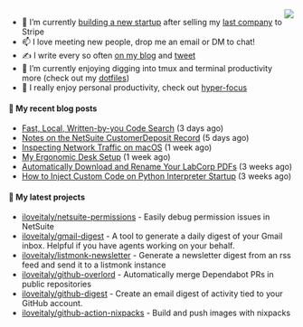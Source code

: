 <img align="right" src="https://github-readme-stats.vercel.app/api?username=iloveitaly&show_icons=true&text_color=718096&hide_title=true"/>

- 🔭 I’m currently [building a new startup](https://mikebian.co/bye-stripe-on-to-the-next-adventure/) after selling my [last company](https://suitesync.io) to Stripe
- 📫 I love meeting new people, drop me an email or DM to chat!
- ✍️ I write every so often [on my blog](http://mikebian.co/) and [tweet](https://twitter.com/mike_bianco)
- 🌱 I’m currently enjoying digging into tmux and terminal productivity more (check out my [dotfiles](https://github.com/iloveitaly/dotfiles))
- 💬 I really enjoy personal productivity, check out [hyper-focus](https://github.com/iloveitaly/hyper-focus)

#### 📜 My recent blog posts


- [Fast, Local, Written-by-you Code Search](https://mikebian.co/fast-local-written-by-you-code-search/) (3 days ago)
- [Notes on the NetSuite CustomerDeposit Record](https://mikebian.co/notes-on-the-netsuite-customerdeposit-record/) (5 days ago)
- [Inspecting Network Traffic on macOS](https://mikebian.co/inspecting-network-traffic-on-macos/) (1 week ago)
- [My Ergonomic Desk Setup](https://mikebian.co/my-ergonomic-desk-setup/) (1 week ago)
- [Automatically Download and Rename Your LabCorp PDFs](https://mikebian.co/automatically-download-and-rename-your-labcorp-pdfs/) (3 weeks ago)
- [How to Inject Custom Code on Python Interpreter Startup](https://mikebian.co/python-debugging-made-easy/) (3 weeks ago)

#### 🌱 My latest projects


- [iloveitaly/netsuite-permissions](https://github.com/iloveitaly/netsuite-permissions) - Easily debug permission issues in NetSuite
- [iloveitaly/gmail-digest](https://github.com/iloveitaly/gmail-digest) - A tool to generate a daily digest of your Gmail inbox. Helpful if you have agents working on your behalf.
- [iloveitaly/listmonk-newsletter](https://github.com/iloveitaly/listmonk-newsletter) - Generate a newsletter digest from an rss feed and send it to a listmonk instance
- [iloveitaly/github-overlord](https://github.com/iloveitaly/github-overlord) - Automatically merge Dependabot PRs in public repositories
- [iloveitaly/github-digest](https://github.com/iloveitaly/github-digest) - Create an email digest of activity tied to your GitHub account.
- [iloveitaly/github-action-nixpacks](https://github.com/iloveitaly/github-action-nixpacks) - Build and push images with nixpacks


